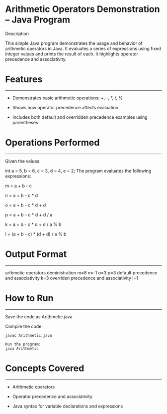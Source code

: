 # Arithmetic Operators Demonstration – Java Program

Description

This simple Java program demonstrates the usage and behavior of arithmetic operators in Java. It evaluates a series of expressions using fixed integer values and prints the result of each. It highlights operator precedence and associativity.



# Features
----------
* Demonstrates basic arithmetic operations: +, -, *, /, %

* Shows how operator precedence affects evaluation

* Includes both default and overridden precedence examples using parentheses



# Operations Performed
----------------------
Given the values:

int a = 5, b = 6, c = 3, d = 4, e = 2;
The program evaluates the following expressions:

m = a + b - c

n = a + b - c * d

o = a + b - c * d + d

p = a + b - c * d + d / a

k = a + b - c * d + d / a % b

l = (a + b - c) * (d + d) / a % b



# Output Format
---------------
arthmetic operators deministration
m=8
n=-1
o=3
p=3
default precedence and associativity k=3
overriden precedence and associativity l=1



# How to Run
------------
Save the code as Arithmetic.java

Compile the code:

	javac Arithmetic.java
	
	Run the program:
	java Arithmetic



# Concepts Covered
------------------
* Arithmetic operators

* Operator precedence and associativity

* Java syntax for variable declarations and expressions
